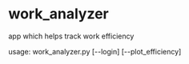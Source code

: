 # work_analyzer
app which helps track work efficiency

usage: work_analyzer.py [--login] [--plot_efficiency]
